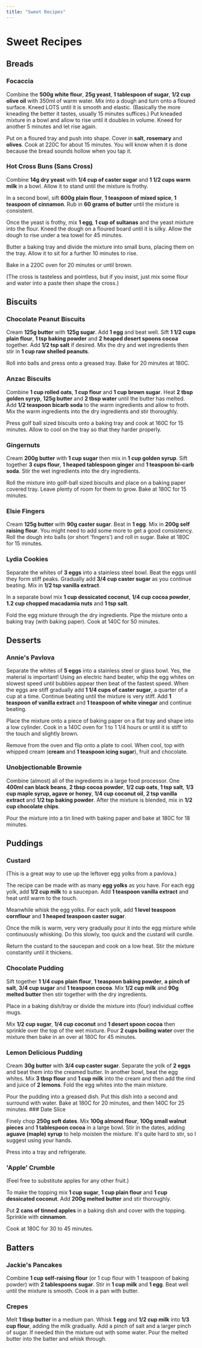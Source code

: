 ```yaml
---
title: "Sweet Recipes"
---
```



# Sweet Recipes


## Breads

### Focaccia

Combine the **500g white flour**, **25g yeast**, **1 tablespoon of sugar**, **1/2 cup olive oil** with 350ml of warm water.
Mix into a dough and turn onto a floured surface.
Kneed LOTS until it is smooth and elastic. 
(Basically the more kneading the better it tastes, usually 15 minutes suffices.)
Put kneaded mixture in a bowl and allow to rise until it doubles in volume.
Kneed for another 5 minutes and let rise again.

Put on a floured tray and push into shape. 
Cover in **salt**, **rosemary** and **olives**.
Cook at 220C for about 15 minutes. 
You will know when it is done because the bread sounds hollow when you tap it.


### Hot Cross Buns (Sans Cross)

Combine **14g dry yeast** with **1/4 cup of caster sugar** and **1 1/2 cups warm milk** in a bowl. 
Allow it to stand until the mixture is frothy. 

In a second bowl, sift **600g plain flour**, **1 teaspoon of mixed spice**, **1 teaspoon of cinnamon**. 
Rub in **60 grams of butter** until the mixture is consistent. 

Once the yeast is frothy, mix **1 egg**, **1 cup of sultanas** and the yeast mixture into the flour. 
Kneed the dough on a floured board until it is silky. 
Allow the dough to rise under a tea towel for 45 minutes. 

Butter a baking tray and divide the mixture into small buns, placing them on the tray. 
Allow it to sit for a further 10 minutes to rise. 

Bake in a 220C oven for 20 minutes or until brown. 

(The cross is tasteless and pointless, but if you insist, just mix some flour and water into a paste then shape the cross.)



## Biscuits

### Chocolate Peanut Biscuits

Cream **125g butter** with **125g sugar**. 
Add **1 egg** and beat well. 
Sift **1 1/2 cups plain flour**, **1 tsp baking powder** and **2 heaped desert spoons cocoa** together. 
Add **1/2 tsp salt** if desired. 
Mix the dry and wet ingredients then stir in **1 cup raw shelled peanuts**. 

Roll into balls and press onto a greased tray. 
Bake for 20 minutes at 180C. 


### Anzac Biscuits

Combine **1 cup rolled oats**, **1 cup flour** and **1 cup brown sugar**. 
Heat **2 tbsp golden syryp**, **125g butter** and **2 tbsp water** until the butter has melted. 
Add **1/2 teaspoon bicarb soda** to the warm ingredients and allow to froth. 
Mix the warm ingredients into the dry ingredients and stir thoroughly. 

Press golf ball sized biscuits onto a baking tray and cook at 160C for 15 minutes. 
Allow to cool on the tray so that they harder properly. 


### Gingernuts

Cream **200g butter** with **1 cup sugar** then mix in **1 cup golden syrup**. 
Sift together **3 cups flour**, **1 heaped tablespoon ginger** and **1 teaspoon bi-carb soda**. 
Stir the wet ingredients into the dry ingredients. 

Roll the mixture into golf-ball sized biscuits and place on a baking paper covered tray. 
Leave plenty of room for them to grow. 
Bake at 180C for 15 minutes. 


### Elsie Fingers

Cream **125g butter** with **90g caster sugar**. 
Beat in **1 egg**. 
Mix in **200g self raising flour**. 
You might need to add some more to get a good consistency. 
Roll the dough into balls (or short 'fingers') and roll in sugar. 
Bake at 180C for 15 minutes. 


### Lydia Cookies

Separate the whites of **3 eggs** into a stainless steel bowl. 
Beat the eggs until they form stiff peaks. 
Gradually add **3/4 cup caster sugar** as you continue beating. 
Mix in **1/2 tsp vanilla extract**. 

In a separate bowl mix **1 cup dessicated coconut**, **1/4 cup cocoa powder**, **1.2 cup chopped macadamia nuts** and **1 tsp salt**. 

Fold the egg mixture through the dry ingredients. 
Pipe the mixture onto a baking tray (with baking paper). 
Cook at 140C for 50 minutes. 



## Desserts

### Annie's Pavlova

Separate the whites of **5 eggs** into a stainless steel or glass bowl. 
Yes, the material is important!
Using an electric hand beater, whip the egg whites on slowest speed until bubbles appear then beat of the fastest speed. 
When the eggs are stiff gradually add **1 1/4 cups of caster sugar**, a quarter of a cup at a time. 
Continue beating until the mixture is very stiff. 
Add **1 teaspoon of vanilla extract** and **1 teaspoon of white vinegar** and continue beating. 

Place the mixture onto a piece of baking paper on a flat tray and shape into a low cylinder. 
Cook in a 140C oven for 1 to 1 1/4 hours or until it is stiff to the touch and slightly brown. 

Remove from the oven and flip onto a plate to cool. 
When cool, top with whipped cream (**cream** and **1 teaspoon icing sugar**), fruit and chocolate. 


### Unobjectionable Brownie

Combine (almost) all of the ingredients in a large food processor. 
One **400ml can black beans**, **2 tbsp cocoa powder**, **1/2 cup oats**, **1 tsp salt**, **1/3 cup maple syrup, agave or honey**, **1/4 cup coconut oil**, **2 tsp vanilla extract** and **1/2 tsp baking powder**. 
After the mixture is blended, mix in **1/2 cup chocolate chips**. 

Pour the mixture into a tin lined with baking paper and bake at 180C for 18 minutes. 




## Puddings

### Custard

(This is a great way to use up the leftover egg yolks from a pavlova.)

The recipe can be made with as many **egg yolks** as you have. 
For each egg yolk, add **1/2 cup milk** to a saucepan. 
Add **1 teaspoon vanilla extract** and heat until warm to the touch. 

Meanwhile whisk the egg yolks. 
For each yolk, add **1 level teaspoon cornflour** and **1 heaped teaspoon caster sugar**. 

Once the milk is warm, very very gradually pour it into the egg mixture while continuously whisking. 
Do this slowly, too quick and the custard will curdle. 

Return the custard to the saucepan and cook on a low heat. 
Stir the mixture constantly until it thickens. 


### Chocolate Pudding

Sift together **1 1/4 cups plain flour**, **1 teaspoon baking powder**, **a pinch of salt**, **3/4 cup sugar** and **1 teaspoon cocoa**. 
Mix **1/2 cup milk** and **90g melted butter** then stir together with the dry ingredients. 

Place in a baking dish/tray or divide the mixture into (four) individual coffee mugs. 

Mix **1/2 cup sugar**, **1/4 cup coconut** and **1 desert spoon cocoa** then sprinkle over the top of the wet mixture. 
Pour **2 cups boiling water** over the mixture then bake in an over at 180C for 45 minutes. 


### Lemon Delicious Pudding

Cream **30g butter** with **3/4 cup caster sugar**. 
Separate the yolk of **2 eggs** and beat them into the creamed butter. 
In another bowl, beat the egg whites. 
Mix **3 tbsp flour** and **1 cup milk** into the cream and then add the rind and juice of **2 lemons**. 
Fold the egg whites into the main mixture. 

Pour the pudding into a greased dish. 
Put this dish into a second and surround with water. 
Bake at 180C for 20 minutes, and then 140C for 25 minutes. ### Date Slice

Finely chop **250g soft dates**. 
Mix **100g almond flour**, **100g small walnut pieces** and **1 tablespoon cocoa** in a large bowl. 
Stir in the dates, adding **aguave (maple) syrup** to help moisten the mixture. 
It's quite hard to stir, so I suggest using your hands. 

Press into a tray and refrigerate. 


### 'Apple' Crumble

(Feel free to substitute apples for any other fruit.)

To make the topping mix **1 cup sugar**, **1 cup plain flour** and **1 cup dessicated coconut**. 
Add **200g melted butter** and stir thoroughly. 

Put **2 cans of tinned apples** in a baking dish and cover with the topping. 
Sprinkle with **cinnamon**. 

Cook at 180C for 30 to 45 minutes. 



## Batters

### Jackie's Pancakes

Combine **1 cup self-raising flour** (or 1 cup flour with 1 teaspoon of baking powder) with **2 tablespoons sugar**. 
Stir in **1 cup milk** and **1 egg**. 
Beat well until the mixture is smooth. 
Cook in a pan with butter. 


### Crepes

Melt **1 tbsp butter** in a medium pan. 
Whisk **1 egg** and **1/2 cup milk** into **1/3 cup flour**, adding the milk gradually. 
Add a pinch of salt and a larger pinch of sugar. 
If needed thin the mixture out with some water. 
Pour the melted butter into the batter and whisk through. 
